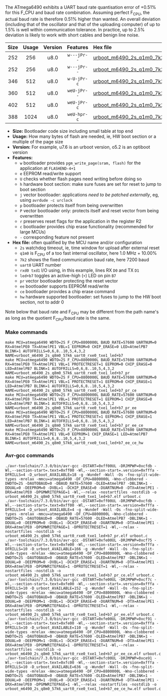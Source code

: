 The ATmega6490 exhibits a UART baud rate quantisation error of +0.51% for this F_CPU and baud rate combination. Assuming perfect F<sub>CPU</sub>, the actual baud rate is therefore 0.51% higher than wanted. An overall deviation (including that of the oscillator and that of the uploading computer) of up to 1.5% is well within communication tolerance. In practice, up to 2.5% deviation is likely to work with short cables and benign line noise.

|Size|Usage|Version|Features|Hex file|
|:-:|:-:|:-:|:-:|:--|
|252|256|u8.0|`w---jPr--`|[urboot_m6490_2s_q1m0_7k2_uart0_rxe0_txe1_led+b7.hex](https://raw.githubusercontent.com/stefanrueger/urboot.hex/main/mcus/atmega6490/watchdog_2_s/internal_oscillator_q%2B10.00%25/%2B1m000000_hz/%2B%2B%2B7k2_baud/uart0_rxe0_txe1/led%2Bb7/urboot_m6490_2s_q1m0_7k2_uart0_rxe0_txe1_led%2Bb7.hex)|
|252|256|u8.0|`w---jPr--`|[urboot_m6490_2s_q1m0_7k2_uart0_rxe0_txe1_led+b7_pr.hex](https://raw.githubusercontent.com/stefanrueger/urboot.hex/main/mcus/atmega6490/watchdog_2_s/internal_oscillator_q%2B10.00%25/%2B1m000000_hz/%2B%2B%2B7k2_baud/uart0_rxe0_txe1/led%2Bb7/urboot_m6490_2s_q1m0_7k2_uart0_rxe0_txe1_led%2Bb7_pr.hex)|
|346|512|u8.0|`w-U-jPr-c`|[urboot_m6490_2s_q1m0_7k2_uart0_rxe0_txe1_led+b7_pr_ce.hex](https://raw.githubusercontent.com/stefanrueger/urboot.hex/main/mcus/atmega6490/watchdog_2_s/internal_oscillator_q%2B10.00%25/%2B1m000000_hz/%2B%2B%2B7k2_baud/uart0_rxe0_txe1/led%2Bb7/urboot_m6490_2s_q1m0_7k2_uart0_rxe0_txe1_led%2Bb7_pr_ce.hex)|
|360|512|u8.0|`weU-jPr--`|[urboot_m6490_2s_q1m0_7k2_uart0_rxe0_txe1_led+b7_pr_ee.hex](https://raw.githubusercontent.com/stefanrueger/urboot.hex/main/mcus/atmega6490/watchdog_2_s/internal_oscillator_q%2B10.00%25/%2B1m000000_hz/%2B%2B%2B7k2_baud/uart0_rxe0_txe1/led%2Bb7/urboot_m6490_2s_q1m0_7k2_uart0_rxe0_txe1_led%2Bb7_pr_ee.hex)|
|402|512|u8.0|`weU-jPr-c`|[urboot_m6490_2s_q1m0_7k2_uart0_rxe0_txe1_led+b7_pr_ee_ce.hex](https://raw.githubusercontent.com/stefanrueger/urboot.hex/main/mcus/atmega6490/watchdog_2_s/internal_oscillator_q%2B10.00%25/%2B1m000000_hz/%2B%2B%2B7k2_baud/uart0_rxe0_txe1/led%2Bb7/urboot_m6490_2s_q1m0_7k2_uart0_rxe0_txe1_led%2Bb7_pr_ee_ce.hex)|
|388|1024|u8.0|`weU-hpr-c`|[urboot_m6490_2s_q1m0_7k2_uart0_rxe0_txe1_led+b7_ee_ce_hw.hex](https://raw.githubusercontent.com/stefanrueger/urboot.hex/main/mcus/atmega6490/watchdog_2_s/internal_oscillator_q%2B10.00%25/%2B1m000000_hz/%2B%2B%2B7k2_baud/uart0_rxe0_txe1/led%2Bb7/urboot_m6490_2s_q1m0_7k2_uart0_rxe0_txe1_led%2Bb7_ee_ce_hw.hex)|

- **Size:** Bootloader code size including small table at top end
- **Usage:** How many bytes of flash are needed, ie, HW boot section or a multiple of the page size
- **Version:** For example, u7.6 is an urboot version, o5.2 is an optiboot version
- **Features:**
  + `w` bootloader provides `pgm_write_page(sram, flash)` for the application at `FLASHEND-4+1`
  + `e` EEPROM read/write support
  + `U` checks whether flash pages need writing before doing so
  + `h` hardware boot section: make sure fuses are set for reset to jump to boot section
  + `j` vector bootloader: applications *need to be patched externally*, eg, using `avrdude -c urclock`
  + `p` bootloader protects itself from being overwritten
  + `P` vector bootloader only: protects itself and reset vector from being overwritten
  + `r` preserves reset flags for the application in the register R2
  + `c` bootloader provides chip erase functionality (recommended for large MCUs)
  + `-` corresponding feature not present
- **Hex file:** often qualified by the MCU name and/or configuration
  + `2s` watchdog timeout, ie, time window for upload after external reset
  + `q1m0` is F<sub>CPU</sub> of a too fast internal oscillator, here 1.0 MHz + 10.00%
  + `7k2` shows the fixed communication baud rate, here 7200 baud
  + `uart0` UART number
  + `rxd0 txd1` I/O using, in this example, lines RX `D0` and TX `D1`
  + `led+b7` toggles an active-high (`+`) LED on pin `B7`
  + `pr` vector bootloader protecting the reset vector
  + `ee` bootloader supports EEPROM read/write
  + `ce` bootloader provides a chip erase command
  + `hw` hardware supported bootloader: set fuses to jump to the HW boot section, not to addr 0


Note below that baud rate and F<sub>CPU</sub> may be different from the path name's as long as the quotient F<sub>CPU</sub>/baud rate is the same.

### Make commands
```
make MCU=atmega6490 WDTO=2S F_CPU=8800000L BAUD_RATE=57600 UARTNUM=0 RX=AtmelPE0 TX=AtmelPE1 VBL=1 EEPROM=0 CHIP_ERASE=0 LED=AtmelPB7 BLINK=1 AUTOFRILLS=0,6,8..10,5,4,3,2 NAME=urboot_m6490_2s_q8m0_57k6_uart0_rxe0_txe1_led+b7
make MCU=atmega6490 WDTO=2S F_CPU=8800000L BAUD_RATE=57600 UARTNUM=0 RX=AtmelPE0 TX=AtmelPE1 VBL=1 PROTECTRESET=1 EEPROM=0 CHIP_ERASE=0 LED=AtmelPB7 BLINK=1 AUTOFRILLS=0,6,8..10,5,4,3,2 NAME=urboot_m6490_2s_q8m0_57k6_uart0_rxe0_txe1_led+b7_pr
make MCU=atmega6490 WDTO=2S F_CPU=8800000L BAUD_RATE=57600 UARTNUM=0 RX=AtmelPE0 TX=AtmelPE1 VBL=1 PROTECTRESET=1 EEPROM=0 CHIP_ERASE=1 LED=AtmelPB7 BLINK=1 AUTOFRILLS=0,6,8..10,5,4,3,2 NAME=urboot_m6490_2s_q8m0_57k6_uart0_rxe0_txe1_led+b7_pr_ce
make MCU=atmega6490 WDTO=2S F_CPU=8800000L BAUD_RATE=57600 UARTNUM=0 RX=AtmelPE0 TX=AtmelPE1 VBL=1 PROTECTRESET=1 EEPROM=1 CHIP_ERASE=0 LED=AtmelPB7 BLINK=1 AUTOFRILLS=0,6,8..10,5,4,3,2 NAME=urboot_m6490_2s_q8m0_57k6_uart0_rxe0_txe1_led+b7_pr_ee
make MCU=atmega6490 WDTO=2S F_CPU=8800000L BAUD_RATE=57600 UARTNUM=0 RX=AtmelPE0 TX=AtmelPE1 VBL=1 PROTECTRESET=1 EEPROM=1 CHIP_ERASE=1 LED=AtmelPB7 BLINK=1 AUTOFRILLS=0,6,8..10,5,4,3,2 NAME=urboot_m6490_2s_q8m0_57k6_uart0_rxe0_txe1_led+b7_pr_ee_ce
make MCU=atmega6490 WDTO=2S F_CPU=8800000L BAUD_RATE=57600 UARTNUM=0 RX=AtmelPE0 TX=AtmelPE1 VBL=0 EEPROM=1 CHIP_ERASE=1 LED=AtmelPB7 BLINK=1 AUTOFRILLS=0,6,8..10,5,4,3,2 NAME=urboot_m6490_2s_q8m0_57k6_uart0_rxe0_txe1_led+b7_ee_ce_hw
```

### Avr-gcc commands
```
./avr-toolchain/7.3.0/bin/avr-gcc -DSTART=0xff00UL -DRJMPWP=0xcfdb -Wl,--section-start=.text=0xff00 -Wl,--section-start=.version=0xfffa -DFRILLS=4 -D_urboot_AVAILABLE=18 -g -Wundef -Wall -Os -fno-split-wide-types -mrelax -mmcu=atmega6490 -DF_CPU=8800000L -Wno-clobbered -DWDTO=2S -DAUTOBAUD=0 -DBAUD_RATE=57600 -DLED=AtmelPB7 -DBLINK=1 -DDUAL=0 -DEEPROM=0 -DVBL=1 -DCHIP_ERASE=0 -DUARTNUM=0 -DTX=AtmelPE1 -DRX=AtmelPE0 -DPGMWRITEPAGE=1 -Wl,--relax -nostartfiles -nostdlib -o urboot_m6490_2s_q8m0_57k6_uart0_rxe0_txe1_led+b7.elf urboot.c
./avr-toolchain/7.3.0/bin/avr-gcc -DSTART=0xff00UL -DRJMPWP=0xcfdb -Wl,--section-start=.text=0xff00 -Wl,--section-start=.version=0xfffa -DFRILLS=4 -D_urboot_AVAILABLE=4 -g -Wundef -Wall -Os -fno-split-wide-types -mrelax -mmcu=atmega6490 -DF_CPU=8800000L -Wno-clobbered -DWDTO=2S -DAUTOBAUD=0 -DBAUD_RATE=57600 -DLED=AtmelPB7 -DBLINK=1 -DDUAL=0 -DEEPROM=0 -DVBL=1 -DCHIP_ERASE=0 -DUARTNUM=0 -DTX=AtmelPE1 -DRX=AtmelPE0 -DPGMWRITEPAGE=1 -DPROTECTRESET=1 -Wl,--relax -nostartfiles -nostdlib -o urboot_m6490_2s_q8m0_57k6_uart0_rxe0_txe1_led+b7_pr.elf urboot.c
./avr-toolchain/7.3.0/bin/avr-gcc -DSTART=0xfe00UL -DRJMPWP=0xcf75 -Wl,--section-start=.text=0xfe00 -Wl,--section-start=.version=0xfffa -DFRILLS=10 -D_urboot_AVAILABLE=166 -g -Wundef -Wall -Os -fno-split-wide-types -mrelax -mmcu=atmega6490 -DF_CPU=8800000L -Wno-clobbered -DWDTO=2S -DAUTOBAUD=0 -DBAUD_RATE=57600 -DLED=AtmelPB7 -DBLINK=1 -DDUAL=0 -DEEPROM=0 -DVBL=1 -DCHIP_ERASE=1 -DUARTNUM=0 -DTX=AtmelPE1 -DRX=AtmelPE0 -DPGMWRITEPAGE=1 -DPROTECTRESET=1 -Wl,--relax -nostartfiles -nostdlib -o urboot_m6490_2s_q8m0_57k6_uart0_rxe0_txe1_led+b7_pr_ce.elf urboot.c
./avr-toolchain/7.3.0/bin/avr-gcc -DSTART=0xfe00UL -DRJMPWP=0xcf7c -Wl,--section-start=.text=0xfe00 -Wl,--section-start=.version=0xfffa -DFRILLS=10 -D_urboot_AVAILABLE=152 -g -Wundef -Wall -Os -fno-split-wide-types -mrelax -mmcu=atmega6490 -DF_CPU=8800000L -Wno-clobbered -DWDTO=2S -DAUTOBAUD=0 -DBAUD_RATE=57600 -DLED=AtmelPB7 -DBLINK=1 -DDUAL=0 -DEEPROM=1 -DVBL=1 -DCHIP_ERASE=0 -DUARTNUM=0 -DTX=AtmelPE1 -DRX=AtmelPE0 -DPGMWRITEPAGE=1 -DPROTECTRESET=1 -Wl,--relax -nostartfiles -nostdlib -o urboot_m6490_2s_q8m0_57k6_uart0_rxe0_txe1_led+b7_pr_ee.elf urboot.c
./avr-toolchain/7.3.0/bin/avr-gcc -DSTART=0xfe00UL -DRJMPWP=0xcf91 -Wl,--section-start=.text=0xfe00 -Wl,--section-start=.version=0xfffa -DFRILLS=10 -D_urboot_AVAILABLE=110 -g -Wundef -Wall -Os -fno-split-wide-types -mrelax -mmcu=atmega6490 -DF_CPU=8800000L -Wno-clobbered -DWDTO=2S -DAUTOBAUD=0 -DBAUD_RATE=57600 -DLED=AtmelPB7 -DBLINK=1 -DDUAL=0 -DEEPROM=1 -DVBL=1 -DCHIP_ERASE=1 -DUARTNUM=0 -DTX=AtmelPE1 -DRX=AtmelPE0 -DPGMWRITEPAGE=1 -DPROTECTRESET=1 -Wl,--relax -nostartfiles -nostdlib -o urboot_m6490_2s_q8m0_57k6_uart0_rxe0_txe1_led+b7_pr_ee_ce.elf urboot.c
./avr-toolchain/7.3.0/bin/avr-gcc -DSTART=0xfc00UL -DRJMPWP=0xce91 -Wl,--section-start=.text=0xfc00 -Wl,--section-start=.version=0xfffa -DFRILLS=10 -D_urboot_AVAILABLE=636 -g -Wundef -Wall -Os -fno-split-wide-types -mrelax -mmcu=atmega6490 -DF_CPU=8800000L -Wno-clobbered -DWDTO=2S -DAUTOBAUD=0 -DBAUD_RATE=57600 -DLED=AtmelPB7 -DBLINK=1 -DDUAL=0 -DEEPROM=1 -DVBL=0 -DCHIP_ERASE=1 -DUARTNUM=0 -DTX=AtmelPE1 -DRX=AtmelPE0 -DPGMWRITEPAGE=1 -Wl,--relax -nostartfiles -nostdlib -o urboot_m6490_2s_q8m0_57k6_uart0_rxe0_txe1_led+b7_ee_ce_hw.elf urboot.c
```

